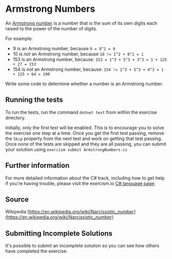# Armstrong NumbersAn [Armstrong number](https://en.wikipedia.org/wiki/Narcissistic_number) is a number that is the sum of its own digits each raised to the power of the number of digits.For example:- 9 is an Armstrong number, because `9 = 9^1 = 9`- 10 is *not* an Armstrong number, because `10 != 1^2 + 0^2 = 1`- 153 is an Armstrong number, because: `153 = 1^3 + 5^3 + 3^3 = 1 + 125 + 27 = 153`- 154 is *not* an Armstrong number, because: `154 != 1^3 + 5^3 + 4^3 = 1 + 125 + 64 = 190`Write some code to determine whether a number is an Armstrong number.## Running the testsTo run the tests, run the command `dotnet test` from within the exercise directory.Initially, only the first test will be enabled. This is to encourage you to solve the exercise one step at a time.Once you get the first test passing, remove the `Skip` property from the next test and work on getting that test passing.Once none of the tests are skipped and they are all passing, you can submit your solution using `exercism submit ArmstrongNumbers.cs`## Further informationFor more detailed information about the C# track, including how to get help ifyou're having trouble, please visit the exercism.io [C# language page](http://exercism.io/languages/csharp/resources).## SourceWikipedia [https://en.wikipedia.org/wiki/Narcissistic_number](https://en.wikipedia.org/wiki/Narcissistic_number)## Submitting Incomplete SolutionsIt's possible to submit an incomplete solution so you can see how others have completed the exercise.